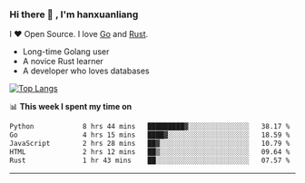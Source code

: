 ### Hi there 👋 , I'm hanxuanliang

<!--
**hanxuanliang/hanxuanliang** is a ✨ _special_ ✨ repository because its `README.md` (this file) appears on your GitHub profile.

Here are some ideas to get you started:

- 🔭 I’m currently working on ...
- 🌱 I’m currently learning ...
- 👯 I’m looking to collaborate on ...
- 🤔 I’m looking for help with ...
- 💬 Ask me about ...
- 📫 How to reach me: ...
- 😄 Pronouns: ...
- ⚡ Fun fact: ...
-->
I ❤ Open Source. I love [Go](https://golang.org) and [Rust](https://www.rust-lang.org/zh-CN/).

* Long-time Golang user
* A novice Rust learner
* A developer who loves databases

[![Top Langs](https://github-readme-stats.vercel.app/api?username=hanxuanliang&show_icons=true&count_private=true&line_height=40)](https://github.com/anuraghazra/github-readme-stats)

📊 **This week I spent my time on**
<!--START_SECTION:waka-->

```txt
Python            8 hrs 44 mins   █████████▓░░░░░░░░░░░░░░░   38.17 %
Go                4 hrs 15 mins   ████▓░░░░░░░░░░░░░░░░░░░░   18.59 %
JavaScript        2 hrs 28 mins   ██▓░░░░░░░░░░░░░░░░░░░░░░   10.79 %
HTML              2 hrs 12 mins   ██▒░░░░░░░░░░░░░░░░░░░░░░   09.64 %
Rust              1 hr 43 mins    ██░░░░░░░░░░░░░░░░░░░░░░░   07.57 %
```

<!--END_SECTION:waka-->

***
